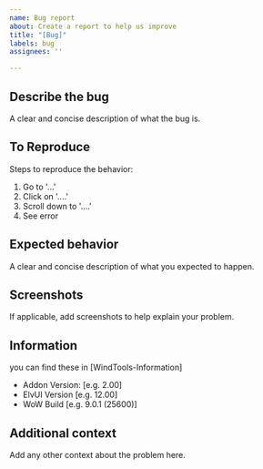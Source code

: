 ```yaml
---
name: Bug report
about: Create a report to help us improve
title: "[Bug]"
labels: bug
assignees: ''

---
```


## Describe the bug

A clear and concise description of what the bug is.

## To Reproduce

Steps to reproduce the behavior:

1. Go to '...'
2. Click on '....'
3. Scroll down to '....'
4. See error

## Expected behavior

A clear and concise description of what you expected to happen.

## Screenshots

If applicable, add screenshots to help explain your problem.

## Information

you can find these in [WindTools-Information]

- Addon Version: [e.g. 2.00]
- ElvUI Version [e.g. 12.00]
- WoW Build [e.g. 9.0.1 (25600)]

## Additional context

Add any other context about the problem here.
